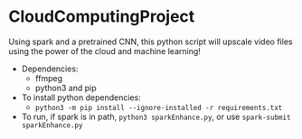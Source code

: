 # CloudComputingProject
Using spark and a pretrained CNN, this python script will upscale video files using the power of the cloud and machine learning!


- Dependencies:
    - ffmpeg
    - python3 and pip
- To install python dependencies:
    - `python3 -m pip install --ignore-installed -r requirements.txt`
- To run, if spark is in path, `python3 sparkEnhance.py`, or use `spark-submit sparkEnhance.py`
